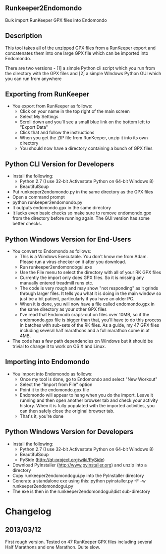 Runkeeper2Endomondo
-------------------
Bulk import RunKeeper GPX files into Endomondo 

Description
-----------
This tool takes all of the unzipped GPX files from a RunKeeper export and concatenates them into one large GPX file which can be imported into Endomondo.

There are two versions - [1] a simple Python cli script which you run from the directory with the GPX files and [2] a simple WIndows Python GUI which you can run from anywhere

Exporting from RunKeeper
------------------------
* You export from RunKeeper as follows:
    * Click on your name in the top right of the main screen
    * Select My Settings
    * Scroll down and you'll see a small blue link on the bottom left to "Export Data"
    * Click that and follow the instructions
    * When you get the ZIP file from RunKeeper, unzip it into its own directory
	* You should now have a directory containing a bunch of GPX files

Python CLI Version for Developers
---------------------------------
* Install the following: 
    * Python 2.7 (I use 32-bit Activestate Python on 64-bit Windows 8)
	* BeautifulSoup
* Put runkeeper2endomondo.py in the same directory as the GPX files
* Open a command prompt
* python runkeeper2endomondo.py
* It outputs endomondo.gpx in the same directory
* It lacks even basic checks so make sure to remove endomondo.gpx from the directory before running again. The GUI version has some better checks.


Python Windows Version for End-Users
------------------------------------
* You convert to Endomondo as follows:
    * This is a Windows Executable. You don't know me from Adam. Please run a virus checker on it after you download.
    * Run runkeeper2endomondogui.exe	
	* Use the File menu to select the directory with all of your RK GPX files
    * Currently the import only does GPX files. So it is missing any manually entered treadmill runs etc.
    * The code is very rough and may show "not responding" as it grinds through larger files. It tells you what it is doing in the main window so just be a bit patient, particularly if you have an older PC.
	* When it is done, you will now have a file called endomondo.gpx in the same directory as your other GPX files
    * I've read that Endomodo craps-out on files over 10MB, so if the endomondo.gpx file is bigger than that, you'll have to do this process in batches with sub-sets of the RK files. As a guide, my 47 GPX files including several half marathons and a full marathon come in at 4MB.
* The code has a few path dependencies on Windows but it should be trivial to change it to work on OS X and Linux. 


Importing into Endomondo
------------------------
* You import into Endomondo as follows:
	* Once my tool is done, go to Endomondo and select "New Workout"
	* Select the "Import from File" option
	* Point it to the endomondo.gpx file
    * Endomondo will appear to hang when you do the import. Leave it running and then open another browser tab and check your activity history. When it is fully populated with the imported activities, you can then safely close the original browser tab.
	* That's it, you're done

Python Windows Version for Developers
------------------------------------
* Install the following:
    * Python 2.7 (I use 32-bit Activestate Python on 64-bit Windows 8)
	* BeautifulSoup
	* PySide (http://qt-project.org/wiki/PySide)
* Download PyInstaller (http://www.pyinstaller.org) and unzip into a directory
* Copy runkeeper2endomondogui.py into the PyInstaller directory
* Generate a standalone exe using this:   python pyinstaller.py -F -w runkeeper2endomondogui.py
* The exe is then in the runkeeper2endomondogui\dist sub-directory


Changelog
=========

2013/03/12
----------
First rough version. Tested on 47 RunKeeper GPX files including several Half Marathons and one Marathon. Quite slow. 
